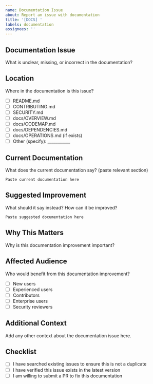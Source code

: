 ```yaml
---
name: Documentation Issue
about: Report an issue with documentation
title: '[DOCS] '
labels: documentation
assignees: ''
---
```


## Documentation Issue
What is unclear, missing, or incorrect in the documentation?

## Location
Where in the documentation is this issue?
- [ ] README.md
- [ ] CONTRIBUTING.md
- [ ] SECURITY.md
- [ ] docs/OVERVIEW.md
- [ ] docs/CODEMAP.md
- [ ] docs/DEPENDENCIES.md
- [ ] docs/OPERATIONS.md (if exists)
- [ ] Other (specify): ___________

## Current Documentation
What does the current documentation say? (paste relevant section)

```
Paste current documentation here
```

## Suggested Improvement
What should it say instead? How can it be improved?

```
Paste suggested documentation here
```

## Why This Matters
Why is this documentation improvement important?

## Affected Audience
Who would benefit from this documentation improvement?
- [ ] New users
- [ ] Experienced users
- [ ] Contributors
- [ ] Enterprise users
- [ ] Security reviewers

## Additional Context
Add any other context about the documentation issue here.

## Checklist
- [ ] I have searched existing issues to ensure this is not a duplicate
- [ ] I have verified this issue exists in the latest version
- [ ] I am willing to submit a PR to fix this documentation
